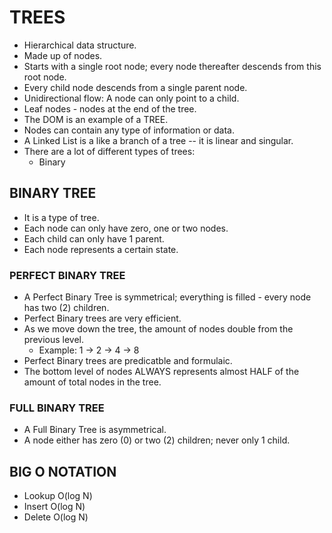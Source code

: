 # TREES

* Hierarchical data structure.
* Made up of nodes.
* Starts with a single root node; every node thereafter descends from this root node. 
* Every child node descends from a single parent node. 
* Unidirectional flow: A node can only point to a child.
* Leaf nodes - nodes at the end of the tree. 
* The DOM is an example of a TREE. 
* Nodes can contain any type of information or data. 
* A Linked List is a like a branch of a tree -- it is linear and singular. 
* There are a lot of different types of trees:
    * Binary


## BINARY TREE

* It is a type of tree. 
* Each node can only have zero, one or two nodes. 
* Each child can only have 1 parent. 
* Each node represents a certain state. 

### PERFECT BINARY TREE

* A Perfect Binary Tree is symmetrical; everything is filled - every node has two (2) children. 
* Perfect Binary trees are very efficient. 
* As we move down the tree, the amount of nodes double from the previous level. 
    * Example: 1 -> 2 -> 4 -> 8
* Perfect Binary trees are predicatble and formulaic. 
* The bottom level of nodes ALWAYS represents almost HALF of the amount of total nodes in the tree. 

### FULL BINARY TREE 

* A Full Binary Tree is asymmetrical.
* A node either has zero (0) or two (2) children; never only 1 child.

## BIG O NOTATION

* Lookup O(log N)
* Insert O(log N)
* Delete O(log N)

